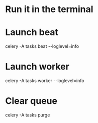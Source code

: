 # Run it in the terminal

# Launch beat
celery -A tasks beat --loglevel=info
# Launch worker
celery -A tasks worker --loglevel=info
# Clear queue
celery -A tasks purge